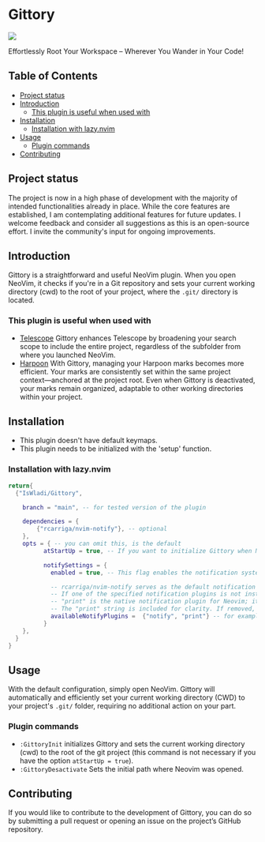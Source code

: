 # Gittory

<a href="https://dotfyle.com/plugins/IsWladi/Gittory">
  <img src="https://dotfyle.com/plugins/IsWladi/Gittory/shield" />
</a>

Effortlessly Root Your Workspace – Wherever You Wander in Your Code!

## Table of Contents

- [Project status](#project-status)
- [Introduction](#introduction)
  - [This plugin is useful when used with](#this-plugin-is-useful-when-used-with)
- [Installation](#installation)
  - [Installation with lazy.nvim](#installation-with-lazynvim)
- [Usage](#usage)
  - [Plugin commands](#plugin-commands)
- [Contributing](#contributing)

## Project status

The project is now in a high phase of development with the majority of intended functionalities already in place. While the core features are established, I am contemplating additional features for future updates. I welcome feedback and consider all suggestions as this is an open-source effort. I invite the community's input for ongoing improvements.

## Introduction

Gittory is a straightforward and useful NeoVim plugin. When you open NeoVim, it checks if you're in a Git repository and sets your current working directory (cwd) to the root of your project, where the `.git/` directory is located.

### This plugin is useful when used with

- [Telescope](https://github.com/nvim-telescope/telescope.nvim) Gittory enhances Telescope by broadening your search scope to include the entire project, regardless of the subfolder from where you launched NeoVim.
- [Harpoon](https://github.com/ThePrimeagen/harpoon) With Gittory, managing your Harpoon marks becomes more efficient. Your marks are consistently set within the same project context—anchored at the project root. Even when Gittory is deactivated, your marks remain organized, adaptable to other working directories within your project.

## Installation

- This plugin doesn't have default keymaps.
- This plugin needs to be initialized with the 'setup' function.

### Installation with lazy.nvim

```lua
return{
  {"IsWladi/Gittory",

    branch = "main", -- for tested version of the plugin

    dependencies = {
        {"rcarriga/nvim-notify"}, -- optional
    },
    opts = { -- you can omit this, is the default
          atStartUp = true, -- If you want to initialize Gittory when Neovim starts

          notifySettings = {
            enabled = true, -- This flag enables the notification system, allowing Gittory to send alerts about its operational status changes.

            -- rcarriga/nvim-notify serves as the default notification plugin. However, alternative plugins can be used, provided they include the <plugin-name>.notify(message) method.            -- you can change the order of priority for the plugins or remove those you don't use.
            -- If one of the specified notification plugins is not installed, the next one in the list will be used.
            -- "print" is the native notification plugin for Neovim; it will print messages to the command line.
            -- The "print" string is included for clarity. If removed, 'print' will still be used if the other specified plugins are not installed.
            availableNotifyPlugins =  {"notify", "print"} -- for example; you can use "fidget" instead of "notify"
          }
    },
  }
}
```

## Usage

With the default configuration, simply open NeoVim. Gittory will automatically and efficiently set your current working directory (CWD) to your project's `.git/` folder, requiring no additional action on your part.

### Plugin commands

- `:GittoryInit` initializes Gittory and sets the current working directory (cwd) to the root of the git project (this command is not necessary if you have the option `atStartUp = true`).
- `:GittoryDesactivate` Sets the initial path where Neovim was opened.

## Contributing

If you would like to contribute to the development of Gittory, you can do so by submitting a pull request or opening an issue on the project’s GitHub repository.
